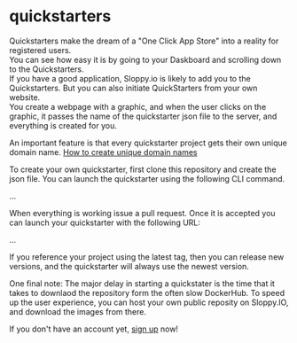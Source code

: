 # quickstarters
Quickstarters make the dream of a "One Click App Store" into a reality for registered users.  
You can see how easy it is by going to your Daskboard and scrolling down to the Quickstarters.  
If you have a good application, Sloppy.io is likely to add you to the Quickstarters.  But you can also initiate 
QuickStarters from your own website.  
You create a webpage with a graphic, and when the user clicks on the graphic, it passes the name of the quickstarter 
json file to the server, and everything is created for you.  

An important feature is that every quickstarter project gets their own unique domain name. 
[How to create unique domain names](https://kb.sloppy.io/getting-started/getting-started-with-the-cli-launch-your-first-dockerized-app/step-3-deploy-your-first-project)

To create your own quickstarter, first clone this repository and create the json file. 
You can launch the quickstarter using the following CLI command. 

...

When everything is working issue a pull request.  Once it is accepted you can launch your quickstarter
with the following URL:

...

If you reference your project using the latest tag, then you can release new versions, and the quickstarter will
always use the newest version. 

One final note:  The major delay in starting a quickstater is the time that it takes to downlaod the repository form 
the often slow DockerHub.  To speed up the user experience, you can host your own public 
reposity on Sloppy.IO, and download the images from there. 

If you don't have an account yet, [sign up](https://sloppy.io) now!

